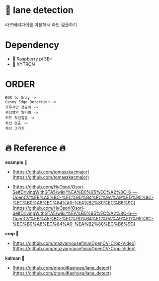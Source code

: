 # :sunflower: lane detection

라즈베리파이를 이용해서 라인 검출하기

# Dependency
- :strawberry: Raspberry pi 3B+
- :car: XYTRON

# ORDER

```
BGR to Gray ->
Canny Edge Detection ->
가우시안 정규화 ->
관심영역 필터링 ->
허프 직선검출 ->
차선 검출 ->
차선 그리기
```


# :fire: Reference :fire:

**example :running:**

- [https://github.com/tomaszkacmajor](https://github.com/tomaszkacmajor)

- [https://github.com/HyOsori/Osori-SelfDrivingWithGTA5/wiki/%EA%B0%95%EC%A2%8C-6---OpenCV%EB%A5%BC-%EC%9D%B4%EC%9A%A9%ED%95%9C-%EC%B0%A8%EC%84%A0-%EA%B2%80%EC%B6%9C](https://github.com/HyOsori/Osori-SelfDrivingWithGTA5/wiki/%EA%B0%95%EC%A2%8C-6---OpenCV%EB%A5%BC-%EC%9D%B4%EC%9A%A9%ED%95%9C-%EC%B0%A8%EC%84%A0-%EA%B2%80%EC%B6%9C)

**crop :running:**

- [https://github.com/mazyaryousefinia/OpenCV-Crop-Video](https://github.com/mazyaryousefinia/OpenCV-Crop-Video)

**kalman :running:**

- [https://github.com/prapulKashyap/lane_detect](https://github.com/prapulKashyap/lane_detect)

